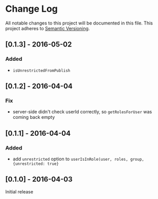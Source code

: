 # Change Log

All notable changes to this project will be documented in this file.
This project adheres to [Semantic Versioning](http://semver.org/).

## [0.1.3] - 2016-05-02
### Added
- `isUnrestrictedFromPublish`

## [0.1.2] - 2016-04-04
### Fix
- server-side didn't check userId correctly, so `getRolesForUser` was coming back empty

## [0.1.1] - 2016-04-04
### Added
- add `unrestricted` option to `userIsInRole(user, roles, group, {unrestricted: true}`

## [0.1.0] - 2016-04-03
Initial release
